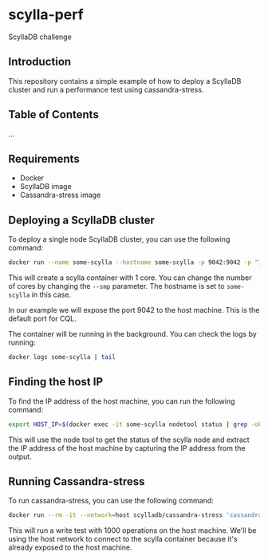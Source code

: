 # scylla-perf

ScyllaDB challenge

## Introduction

This repository contains a simple example of how to deploy a ScyllaDB cluster and run a performance test using cassandra-stress.

## Table of Contents

...

## Requirements

- Docker
- ScyllaDB image
- Cassandra-stress image

## Deploying a ScyllaDB cluster

To deploy a single node ScyllaDB cluster, you can use the following command:

```bash
docker run --name some-scylla --hostname some-scylla -p 9042:9042 -p "19042:19042" -d scylladb/scylla --smp 1
```

This will create a scylla container with 1 core. You can change the number of cores by changing the `--smp` parameter. The hostname is set to `some-scylla` in this case.

In our example we will expose the port 9042 to the host machine. This is the default port for CQL.

The container will be running in the background. You can check the logs by running:

```bash
docker logs some-scylla | tail
```

## Finding the host IP

To find the IP address of the host machine, you can run the following command:

```bash
export HOST_IP=$(docker exec -it some-scylla nodetool status | grep -oE "\b([0-9]{1,3}\.){3}[0-9]{1,3}\b")
```

This will use the node tool to get the status of the scylla node and extract the IP address of the host machine by capturing the IP address from the output.

## Running Cassandra-stress

To run cassandra-stress, you can use the following command:

```bash
docker run --rm -it --network=host scylladb/cassandra-stress 'cassandra-stress write duration=10s -rate threads=10 -node $HOST_IP'
```

This will run a write test with 1000 operations on the host machine. We'll be using the host network to connect to the scylla container because it's already exposed to the host machine.
